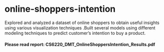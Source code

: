 # online-shoppers-intention
Explored and analyzed a dataset of online shoppers to obtain useful insights using various visualization techniques .Built several models using different modeling techniques to predict customer’s intention to buy a product.

#### Please read report: CS6220_DMT_OnlineShoppersIntention_Results.pdf
